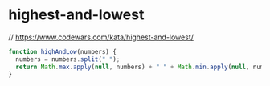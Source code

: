 # highest-and-lowest
// https://www.codewars.com/kata/highest-and-lowest/


```javascript
function highAndLow(numbers) {
  numbers = numbers.split(" ");
  return Math.max.apply(null, numbers) + " " + Math.min.apply(null, numbers);
}
```
